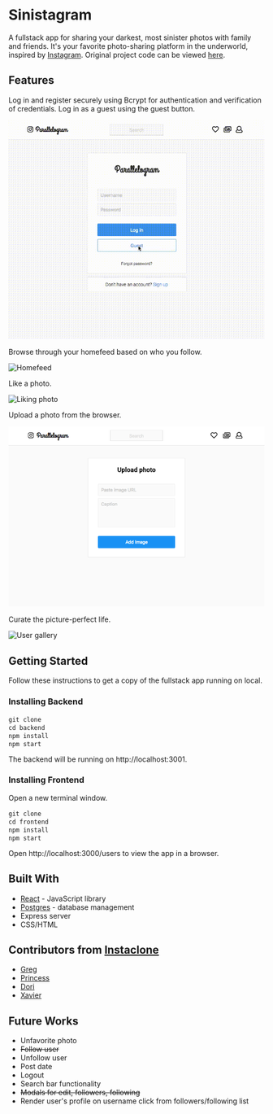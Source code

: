 # Sinistagram 

A fullstack app for sharing your darkest, most sinister photos with family and friends. It's your favorite photo-sharing platform in the underworld, inspired by [Instagram](https://www.instagram.com/). Original project code can be viewed [here](https://github.com/helencho/insta-clone).  


## Features 

Log in and register securely using Bcrypt for authentication and verification of credentials. Log in as a guest using the guest button. 

![Guest login button](./public/guest-login.gif)


Browse through your homefeed based on who you follow. 

![Homefeed](./public/guest-feed.gif)


Like a photo. 

![Liking photo](./public/like-photo.gif)


Upload a photo from the browser.

![Upload photo](./public/upload.png)


Curate the picture-perfect life. 

![User gallery](./public/guest-gallery.gif)


## Getting Started

Follow these instructions to get a copy of the fullstack app running on local.



### Installing Backend

```
git clone
cd backend
npm install
npm start
```

The backend will be running on http://localhost:3001. 


### Installing Frontend

Open a new terminal window.

```
git clone
cd frontend 
npm install
npm start 
```


Open http://localhost:3000/users to view the app in a browser.



## Built With
* [React](https://reactjs.org/) - JavaScript library 
* [Postgres](https://www.postgresql.org/) - database management 
* Express server
* CSS/HTML 


## Contributors from [Instaclone](https://github.com/helencho/insta-clone)
* [Greg](https://github.com/davisgreg1)
* [Princess](https://github.com/princessguerrero) 
* [Dori](https://github.com/doriguzman) 
* [Xavier](https://github.com/XavierC4Q)


## Future Works 
* Unfavorite photo 
* ~~Follow user~~
* Unfollow user 
* Post date 
* Logout 
* Search bar functionality 
* ~~Modals for edit, followers, following~~
* Render user's profile on username click from followers/following list 
